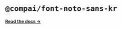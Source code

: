 # `@compai/font-noto-sans-kr`

[**Read the docs &rarr;**](https://components.ai/docs/typefaces/noto-sans-kr)
